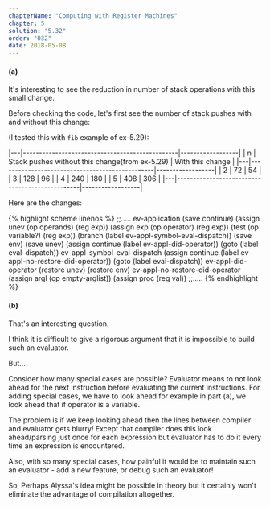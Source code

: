 ```yaml
---
chapterName: "Computing with Register Machines"
chapter: 5
solution: "5.32"
order: "032"
date: 2018-05-08 
---
```


#### (a)

It's interesting to see the reduction in number of stack operations with this small change. 

Before checking the code, let's first see the number of stack pushes with and without this change:

(I tested this with `fib` example of ex-5.29):

|---|------------------------------------------------|------------------|
| n | Stack pushes without this change(from ex-5.29) | With this change |
|---|------------------------------------------------|------------------|
| 2 | 72                                             | 54               |
| 3 | 128                                            | 96               |
| 4 | 240                                            | 180              |
| 5 | 408                                            | 306              |
|---|------------------------------------------------|------------------|

Here are the changes:

{% highlight scheme linenos %}
;;.....
ev-application
  (save continue)
  (assign unev (op operands) (reg exp))
  (assign exp (op operator) (reg exp))
  (test (op variable?) (reg exp))
  (branch (label ev-appl-symbol-eval-dispatch))
  (save env)
  (save unev)
  (assign continue (label ev-appl-did-operator))
  (goto (label eval-dispatch))
ev-appl-symbol-eval-dispatch
  (assign continue (label ev-appl-no-restore-did-operator))
  (goto (label eval-dispatch))
ev-appl-did-operator
  (restore unev)
  (restore env)
ev-appl-no-restore-did-operator
  (assign argl (op empty-arglist))
  (assign proc (reg val))
;;.....
{% endhighlight %}

#### (b)

That's an interesting question.

I think it is difficult to give a rigorous argument that it is impossible to build such an evaluator.

But...

Consider how many special cases are possible? Evaluator means to not look ahead for the next instruction before evaluating the current instructions. For adding special cases, we have to look ahead for example in part (a), we look ahead that if operator is a variable. 

The problem is if we keep looking ahead then the lines between compiler and evaluator gets blurry! Except that compiler does this look ahead/parsing just once for each expression but evaluator has to do it every time an expression is encountered.

Also, with so many special cases, how painful it would be to maintain such an evaluator - add a new feature, or debug such an evaluator!

So, Perhaps Alyssa's idea might be possible in theory but it certainly won't eliminate the advantage of compilation altogether.
